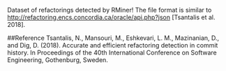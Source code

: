 Dataset of refactorings detected by RMiner!
The file format is similar to http://refactoring.encs.concordia.ca/oracle/api.php?json [Tsantalis et al. 2018].

##Reference
Tsantalis, N., Mansouri, M., Eshkevari, L. M., Mazinanian, D., and Dig, D. (2018). Accurate and efficient refactoring detection in commit history. In Proceedings of the 40th
International Conference on Software Engineering, Gothenburg, Sweden.

